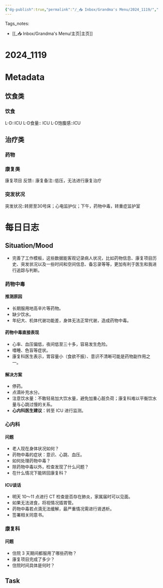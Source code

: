 ```yaml
---
{"dg-publish":true,"permalink":"/_📥 Inbox/Grandma's Menu/2024_1119/","tags":["🏥"]}
---
```


Tags_notes: 
- [[_📥 Inbox/Grandma's Menu/主页\|主页]]
# 2024_1119
# Metadata
## 饮食类
### 饮食
L-D::ICU
L-D食量:: ICU
L-D饱腹感::ICU
## 治疗类
### 药物

### 康复类
康复项目
反馈:: 
康复备注::低压，无法进行康复治疗
### 突发状况
突发状况::转房至30号床；心电监护仪；下午，药物中毒，转重症监护室
# 每日日志
## Situation/Mood
- 完善了工作模板，这些数据能客观记录病人状况，比如药物信息、康复项目历史、突发状况以及一些时间和空间信息、备忘录等等，更加有利于医生和我进行追踪与判断。

### 药物中毒

#### 推测原因
- 长期服用地高辛片等药物。
- 缺少饮水。
- 年纪大、机体代谢功能差，身体无法正常代谢，造成药物中毒。

#### 药物中毒直接表现
- 心率、血压偏低，夜间低至三十多，容易发生危险。
- 嗜睡、色盲等症状。
- 康复科医生表示，胃容量小（食欲不振）、意识不清晰可能是药物副作用之一。
#### 解决方案
- 停药。
- 点滴补充水分。
- 注意饮水量：不敢轻易加大饮水量，避免加重心脏负荷；康复科难以平衡饮水量与心跳过慢的关系。
- **心内科医生建议**：转至 ICU 进行监测。
### 心内科

#### 问题
- 老人现在身体状况如何？
- 药物中毒的症状：意识、心跳、血压。
- 如何处理药物中毒？
- 除药物中毒以外，检查发现了什么问题？
- 在什么情况下能转回康复科？
#### ICU谈话
- 明天 10～11 点进行 CT 检查是否存在肺炎，家属届时可以见面。
- 如果无法进食，将视情况插胃管。
- 药物中毒若点滴无法缓解，最严重情况需进行肾透析。
- 签署相关同意书。
### 康复科

#### 问题
- 住院 3 天期间都服用了哪些药物？
- 康复项目完成了多少？
- 住院时间具体是何时？
## Task
